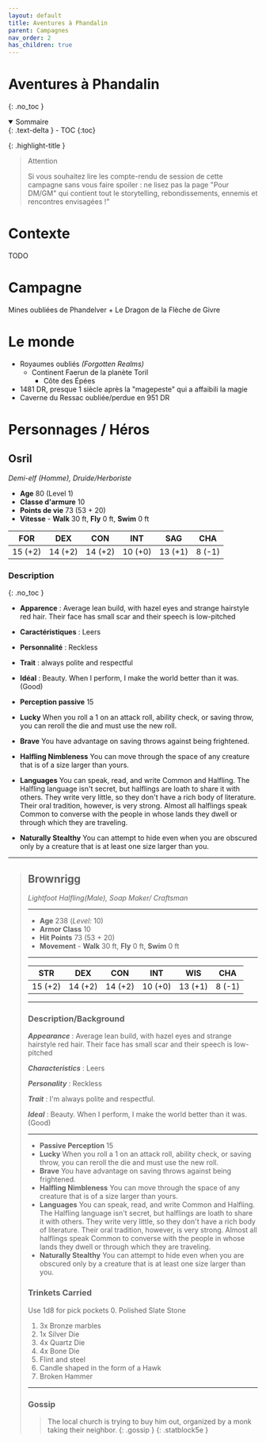 ```yaml
---
layout: default
title: Aventures à Phandalin
parent: Campagnes
nav_order: 2
has_children: true
---
```


# Aventures à Phandalin
{: .no_toc }

<details open markdown="block">
  <summary>
    Sommaire
  </summary>
  {: .text-delta }
- TOC
{:toc}
</details>


{: .highlight-title }
> Attention
>
> Si vous souhaitez lire les compte-rendu de session de cette campagne sans vous faire spoiler : ne lisez pas la page "Pour DM/GM" qui contient tout le storytelling, rebondissements, ennemis et rencontres envisagées !"


# Contexte

TODO

# Campagne

Mines oubliées de Phandelver + Le Dragon de la Flèche de Givre

# Le monde

- Royaumes oubliés _(Forgotten Realms)_
	- Continent Faerun de la planète Toril
		- Côte des Épées
- 1481 DR, presque 1 siècle après la "magepeste" qui a affaibili la magie
- Caverne du Ressac oubliée/perdue en 951 DR

# Personnages / Héros

## Osril
 
_Demi-elf (Homme), Druide/Herboriste_

- **Age** 80 (Level 1)
- **Classe d'armure** 10
- **Points de vie** 73 (53 + 20)
- **Vitesse** - **Walk** 30 ft, **Fly** 0 ft, **Swim** 0 ft

|FOR|DEX|CON|INT|SAG|CHA|
|---|---|---|---|---|---|
|15 (+2)|14 (+2)|14 (+2)|10 (+0)|13 (+1)|8 (-1)|

### Description
{: .no_toc }

- **Apparence** : Average lean build, with hazel eyes and strange hairstyle red hair. Their face has small scar and their speech is low-pitched
- **Caractéristiques** :  Leers
- **Personnalité** :  Reckless
- **Trait** : always polite and respectful
- **Idéal** : Beauty. When I perform, I make the world better than it was. (Good)

- **Perception passive** 15
- **Lucky** When you roll a 1 on an attack roll, ability check, or saving throw, you can reroll the die and must use the new roll.
- **Brave** You have advantage on saving throws against being frightened.
- **Halfling Nimbleness** You can move through the space of any creature that is of a size larger than yours.
- **Languages** You can speak, read, and write Common and Halfling. The Halfling language isn&#39;t secret, but halflings are loath to share it with others. They write very little, so they don&#39;t have a rich body of literature. Their oral tradition, however, is very strong. Almost all halflings speak Common to converse with the people in whose lands they dwell or through which they are traveling.
- **Naturally Stealthy** You can attempt to hide even when you are obscured only by a creature that is at least one size larger than you.



___
> ## Brownrigg
>*Lightfoot Halfling(Male), Soap Maker/ Craftsman*
> 
> ___
> - **Age** 238 (*Level:* 10)
> - **Armor Class** 10
> - **Hit Points** 73 (53 + 20)
> - **Movement** - **Walk** 30 ft, **Fly** 0 ft, **Swim** 0 ft
> 
>___
> 
>|STR|DEX|CON|INT|WIS|CHA|
>|---|---|---|---|---|---|
>|15 (+2)|14 (+2)|14 (+2)|10 (+0)|13 (+1)|8 (-1)|
> 
>___
> ### Description/Background
> ***Appearance*** : Average lean build, with hazel eyes and strange hairstyle red hair. Their face has small scar and their speech is low-pitched
>
> ***Characteristics*** :  Leers
>
> ***Personality*** :  Reckless
>
> ***Trait*** : I&#39;m always polite and respectful.
>
> ***Ideal*** : Beauty. When I perform, I make the world better than it was. (Good)
>
>___
> - **Passive Perception** 15
> - **Lucky** When you roll a 1 on an attack roll, ability check, or saving throw, you can reroll the die and must use the new roll.
> - **Brave** You have advantage on saving throws against being frightened.
> - **Halfling Nimbleness** You can move through the space of any creature that is of a size larger than yours.
> - **Languages** You can speak, read, and write Common and Halfling. The Halfling language isn&#39;t secret, but halflings are loath to share it with others. They write very little, so they don&#39;t have a rich body of literature. Their oral tradition, however, is very strong. Almost all halflings speak Common to converse with the people in whose lands they dwell or through which they are traveling.
> - **Naturally Stealthy** You can attempt to hide even when you are obscured only by a creature that is at least one size larger than you.
>
> ### Trinkets Carried
> Use 1d8 for pick pockets 
> 0. Polished Slate Stone   
> 1. 3x Bronze marbles 
> 2. 1x Silver Die   
> 3. 4x Quartz Die   
> 4. 4x Bone Die   
> 5. Flint and steel 
> 6. Candle shaped in the form of a Hawk   
> 7. Broken Hammer
> 
>___
> ### Gossip
> > The local church is trying to buy him out, organized by a monk taking their neighbor.
>{: .gossip }
{: .statblock5e }



